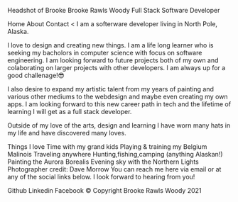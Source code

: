 
Headshot of Brooke
Brooke Rawls Woody
Full Stack Software Developer

Home About Contact
<
I am a softerware developer living in North Pole, Alaska.

I love to design and creating new things. I am a life long learner who is seeking my bacholors in computer science with focus on software engineering. I am looking forward to future projects both of my own and colaborating on larger projects with other developers. I am always up for a good challenage!😎

I also desire to expand my artistic talent from my years of painting and various other mediums to the webdesign and maybe even creating my own apps. I am looking forward to this new career path in tech and the lifetime of learning I will get as a full stack developer.

Outside of my love of the arts, design and learning I have worn many hats in my life and have discovered many loves.

Things I love
Time with my grand kids
Playing & training my Belgium Malinois
Traveling anywhere
Hunting,fishing,camping (anything Alaskan!)
Painting the Aurora Borealis
Evening sky with the Northern Lights
Photographer credit: Dave Morrow
You can reach me here via email or at any of the social links below. I look forward to hearing from you!

Github
Linkedin
Facebook
© Copyright Brooke Rawls Woody 2021
